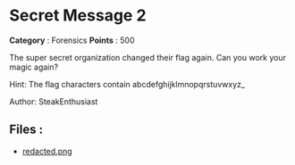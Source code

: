 # Secret Message 2

**Category** : Forensics
**Points** : 500

The super secret organization changed their flag again. Can you work your magic again?

Hint: The flag characters contain abcdefghijklmnopqrstuvwxyz_

Author: SteakEnthusiast

## Files : 
 - [redacted.png](./redacted.png)



